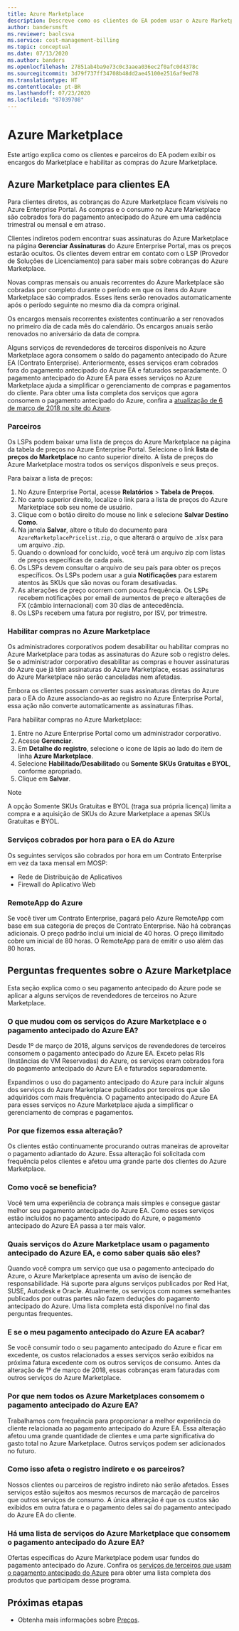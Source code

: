 ```yaml
---
title: Azure Marketplace
description: Descreve como os clientes do EA podem usar o Azure Marketplace
author: bandersmsft
ms.reviewer: baolcsva
ms.service: cost-management-billing
ms.topic: conceptual
ms.date: 07/13/2020
ms.author: banders
ms.openlocfilehash: 27851ab4ba9e73c0c3aaea036ec2f0afc0d4378c
ms.sourcegitcommit: 3d79f737ff34708b48dd2ae45100e2516af9ed78
ms.translationtype: HT
ms.contentlocale: pt-BR
ms.lasthandoff: 07/23/2020
ms.locfileid: "87039708"
---
```

# <a name="azure-marketplace"></a>Azure Marketplace

Este artigo explica como os clientes e parceiros do EA podem exibir os encargos do Marketplace e habilitar as compras do Azure Marketplace.

## <a name="azure-marketplace-for-ea-customers"></a>Azure Marketplace para clientes EA

Para clientes diretos, as cobranças do Azure Marketplace ficam visíveis no Azure Enterprise Portal. As compras e o consumo no Azure Marketplace são cobrados fora do pagamento antecipado do Azure em uma cadência trimestral ou mensal e em atraso.

Clientes indiretos podem encontrar suas assinaturas do Azure Marketplace na página **Gerenciar Assinaturas** do Azure Enterprise Portal, mas os preços estarão ocultos. Os clientes devem entrar em contato com o LSP (Provedor de Soluções de Licenciamento) para saber mais sobre cobranças do Azure Marketplace.

Novas compras mensais ou anuais recorrentes do Azure Marketplace são cobradas por completo durante o período em que os itens do Azure Marketplace são comprados. Esses itens serão renovados automaticamente após o período seguinte no mesmo dia da compra original.

Os encargos mensais recorrentes existentes continuarão a ser renovados no primeiro dia de cada mês do calendário. Os encargos anuais serão renovados no aniversário da data de compra.

Alguns serviços de revendedores de terceiros disponíveis no Azure Marketplace agora consomem o saldo do pagamento antecipado do Azure EA (Contrato Enterprise). Anteriormente, esses serviços eram cobrados fora do pagamento antecipado do Azure EA e faturados separadamente. O pagamento antecipado do Azure EA para esses serviços no Azure Marketplace ajuda a simplificar o gerenciamento de compras e pagamentos do cliente. Para obter uma lista completa dos serviços que agora consomem o pagamento antecipado do Azure, confira a [atualização de 6 de março de 2018 no site do Azure](https://azure.microsoft.com/updates/azure-marketplace-third-party-reseller-services-now-use-azure-monetary-commitment/).

### <a name="partners"></a>Parceiros

Os LSPs podem baixar uma lista de preços do Azure Marketplace na página da tabela de preços no Azure Enterprise Portal. Selecione o link **lista de preços do Marketplace** no canto superior direito. A lista de preços do Azure Marketplace mostra todos os serviços disponíveis e seus preços.

Para baixar a lista de preços:

1. No Azure Enterprise Portal, acesse **Relatórios** > **Tabela de Preços**.
1. No canto superior direito, localize o link para a lista de preços do Azure Marketplace sob seu nome de usuário.
1. Clique com o botão direito do mouse no link e selecione **Salvar Destino Como**.
1. Na janela **Salvar**, altere o título do documento para `AzureMarketplacePricelist.zip`, o que alterará o arquivo de .xlsx para um arquivo .zip.
1. Quando o download for concluído, você terá um arquivo zip com listas de preços específicas de cada país.
1. Os LSPs devem consultar o arquivo de seu país para obter os preços específicos. Os LSPs podem usar a guia **Notificações** para estarem atentos às SKUs que são novas ou foram desativadas.
1. As alterações de preço ocorrem com pouca frequência. Os LSPs recebem notificações por email de aumentos de preço e alterações de FX (câmbio internacional) com 30 dias de antecedência.
1. Os LSPs recebem uma fatura por registro, por ISV, por trimestre.

### <a name="enabling-azure-marketplace-purchases"></a>Habilitar compras no Azure Marketplace

Os administradores corporativos podem desabilitar ou habilitar compras no Azure Marketplace para todas as assinaturas do Azure sob o registro deles. Se o administrador corporativo desabilitar as compras e houver assinaturas do Azure que já têm assinaturas do Azure Marketplace, essas assinaturas do Azure Marketplace não serão canceladas nem afetadas.

Embora os clientes possam converter suas assinaturas diretas do Azure para o EA do Azure associando-as ao registro no Azure Enterprise Portal, essa ação não converte automaticamente as assinaturas filhas.

Para habilitar compras no Azure Marketplace:

1. Entre no Azure Enterprise Portal como um administrador corporativo.
1. Acesse **Gerenciar**.
1. Em **Detalhe do registro**, selecione o ícone de lápis ao lado do item de linha **Azure Marketplace**.
1. Selecione **Habilitado/Desabilitado** ou **Somente SKUs Gratuitas e BYOL**, conforme apropriado.
1. Clique em **Salvar**.

> [!NOTE]
> A opção Somente SKUs Gratuitas e BYOL (traga sua própria licença) limita a compra e a aquisição de SKUs do Azure Marketplace a apenas SKUs Gratuitas e BYOL.

### <a name="services-billed-hourly-for-azure-ea"></a>Serviços cobrados por hora para o EA do Azure

Os seguintes serviços são cobrados por hora em um Contrato Enterprise em vez da taxa mensal em MOSP:

- Rede de Distribuição de Aplicativos
- Firewall do Aplicativo Web

### <a name="azure-remoteapp"></a>RemoteApp do Azure

Se você tiver um Contrato Enterprise, pagará pelo Azure RemoteApp com base em sua categoria de preços de Contrato Enterprise. Não há cobranças adicionais. O preço padrão inclui um inicial de 40 horas. O preço ilimitado cobre um inicial de 80 horas. O RemoteApp para de emitir o uso além das 80 horas.

## <a name="azure-marketplace-faq"></a>Perguntas frequentes sobre o Azure Marketplace

Esta seção explica como o seu pagamento antecipado do Azure pode se aplicar a alguns serviços de revendedores de terceiros no Azure Marketplace.

### <a name="what-changed-with-azure-marketplace-services-and-azure-ea-prepayment"></a>O que mudou com os serviços do Azure Marketplace e o pagamento antecipado do Azure EA?

Desde 1º de março de 2018, alguns serviços de revendedores de terceiros consomem o pagamento antecipado do Azure EA. Exceto pelas RIs (Instâncias de VM Reservadas) do Azure, os serviços eram cobrados fora do pagamento antecipado do Azure EA e faturados separadamente.

Expandimos o uso do pagamento antecipado do Azure para incluir alguns dos serviços do Azure Marketplace publicados por terceiros que são adquiridos com mais frequência. O pagamento antecipado do Azure EA para esses serviços no Azure Marketplace ajuda a simplificar o gerenciamento de compras e pagamentos.

### <a name="why-did-we-make-this-change"></a>Por que fizemos essa alteração?

Os clientes estão continuamente procurando outras maneiras de aproveitar o pagamento adiantado do Azure. Essa alteração foi solicitada com frequência pelos clientes e afetou uma grande parte dos clientes do Azure Marketplace.

### <a name="how-do-you-benefit"></a>Como você se beneficia?

Você tem uma experiência de cobrança mais simples e consegue gastar melhor seu pagamento antecipado do Azure EA. Como esses serviços estão incluídos no pagamento antecipado do Azure, o pagamento antecipado do Azure EA passa a ter mais valor.

### <a name="what-azure-marketplace-services-use-azure-ea-prepayment-and-how-do-i-know"></a>Quais serviços do Azure Marketplace usam o pagamento antecipado do Azure EA, e como saber quais são eles?

Quando você compra um serviço que usa o pagamento antecipado do Azure, o Azure Marketplace apresenta um aviso de isenção de responsabilidade. Há suporte para alguns serviços publicados por Red Hat, SUSE, Autodesk e Oracle. Atualmente, os serviços com nomes semelhantes publicados por outras partes não fazem deduções do pagamento antecipado do Azure. Uma lista completa está disponível no final das perguntas frequentes.

### <a name="what-if-my-azure-ea-prepayment-runs-out"></a>E se o meu pagamento antecipado do Azure EA acabar?

Se você consumir todo o seu pagamento antecipado do Azure e ficar em excedente, os custos relacionados a esses serviços serão exibidos na próxima fatura excedente com os outros serviços de consumo. Antes da alteração de 1º de março de 2018, essas cobranças eram faturadas com outros serviços do Azure Marketplace.

### <a name="why-dont-all-azure-marketplaces-consume-azure-ea-prepayment"></a>Por que nem todos os Azure Marketplaces consomem o pagamento antecipado do Azure EA?

Trabalhamos com frequência para proporcionar a melhor experiência do cliente relacionada ao pagamento antecipado do Azure EA. Essa alteração afetou uma grande quantidade de clientes e uma parte significativa do gasto total no Azure Marketplace. Outros serviços podem ser adicionados no futuro.

### <a name="how-does-this-impact-indirect-enrollment-and-partners"></a>Como isso afeta o registro indireto e os parceiros?

Nossos clientes ou parceiros de registro indireto não serão afetados. Esses serviços estão sujeitos aos mesmos recursos de marcação de parceiros que outros serviços de consumo. A única alteração é que os custos são exibidos em outra fatura e o pagamento deles sai do pagamento antecipado do Azure EA do cliente.

### <a name="is-there-a-list-of-azure-marketplace-services-that-consume-azure-ea-prepayment"></a>Há uma lista de serviços do Azure Marketplace que consomem o pagamento antecipado do Azure EA?

Ofertas específicas do Azure Marketplace podem usar fundos do pagamento antecipado do Azure. Confira os [serviços de terceiros que usam o pagamento antecipado do Azure](https://azure.microsoft.com/updates/azure-marketplace-third-party-reseller-services-now-use-azure-monetary-commitment) para obter uma lista completa dos produtos que participam desse programa.


## <a name="next-steps"></a>Próximas etapas

- Obtenha mais informações sobre [Preços](ea-pricing-overview.md).